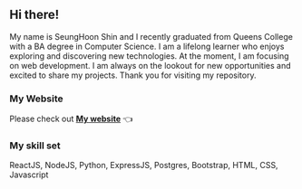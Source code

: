 ## Hi there!
My name is SeungHoon Shin and I recently graduated from Queens College with a BA degree in Computer Science. I am a lifelong learner who enjoys exploring and discovering new technologies. At the moment, I am focusing on web development. I am always on the lookout for new opportunities and excited to share my projects. Thank you for visiting my repository.

### My Website

Please check out **[My website](https://shino022.github.io/Portfolio-website/)** 👈

### My skill set
ReactJS, NodeJS, Python, ExpressJS, Postgres, Bootstrap, HTML, CSS, Javascript

